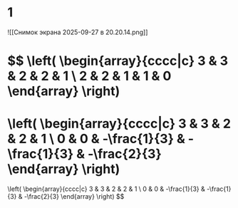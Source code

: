 # 1
![[Снимок экрана 2025-09-27 в 20.20.14.png]]


$$
\left(
	\begin{array}{cccc|c}
	3 & 3 & 2 & 2 & 1 \\
	2 & 2 & 1 & 1 & 0
	\end{array}
\right) 
= 
\left(
	\begin{array}{cccc|c}
	3 & 3 & 2 & 2 & 1 \\
	0 & 0 & -\frac{1}{3} & -\frac{1}{3} & -\frac{2}{3}
	\end{array}
\right) 
=
\left(
	\begin{array}{cccc|c}
	3 & 3 & 2 & 2 & 1 \\
	0 & 0 & -\frac{1}{3} & -\frac{1}{3} & -\frac{2}{3}
	\end{array}
\right) 
$$